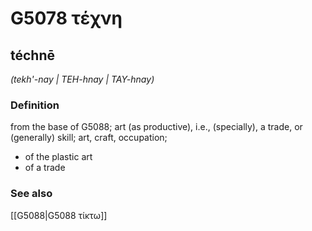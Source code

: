 # G5078 τέχνη

## téchnē

_(tekh'-nay | TEH-hnay | TAY-hnay)_

### Definition

from the base of G5088; art (as productive), i.e., (specially), a trade, or (generally) skill; art, craft, occupation; 

- of the plastic art
- of a trade

### See also

[[G5088|G5088 τίκτω]]
